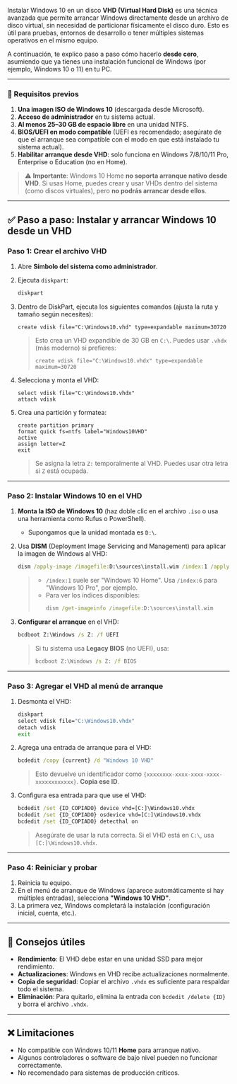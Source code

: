 ﻿Instalar Windows 10 en un disco **VHD (Virtual Hard Disk)** es una técnica avanzada que permite arrancar Windows directamente desde un archivo de disco virtual, sin necesidad de particionar físicamente el disco duro. Esto es útil para pruebas, entornos de desarrollo o tener múltiples sistemas operativos en el mismo equipo.

A continuación, te explico paso a paso cómo hacerlo **desde cero**, asumiendo que ya tienes una instalación funcional de Windows (por ejemplo, Windows 10 o 11) en tu PC.

---

### 📌 Requisitos previos

1. **Una imagen ISO de Windows 10** (descargada desde Microsoft).
2. **Acceso de administrador** en tu sistema actual.
3. **Al menos 25–30 GB de espacio libre** en una unidad NTFS.
4. **BIOS/UEFI en modo compatible** (UEFI es recomendado; asegúrate de que el arranque sea compatible con el modo en que está instalado tu sistema actual).
5. **Habilitar arranque desde VHD**: solo funciona en Windows 7/8/10/11 Pro, Enterprise o Education (no en Home).

> ⚠️ **Importante**: Windows 10 Home **no soporta arranque nativo desde VHD**. Si usas Home, puedes crear y usar VHDs dentro del sistema (como discos virtuales), pero **no podrás arrancar desde ellos**.

---

## ✅ Paso a paso: Instalar y arrancar Windows 10 desde un VHD

### **Paso 1: Crear el archivo VHD**

1. Abre **Símbolo del sistema como administrador**.
2. Ejecuta `diskpart`:
   ```cmd
   diskpart
   ```
3. Dentro de DiskPart, ejecuta los siguientes comandos (ajusta la ruta y tamaño según necesites):

   ```diskpart
   create vdisk file="C:\Windows10.vhd" type=expandable maximum=30720
   ```
   > Esto crea un VHD expandible de 30 GB en `C:\`. Puedes usar `.vhdx` (más moderno) si prefieres:
   > ```diskpart
   > create vdisk file="C:\Windows10.vhdx" type=expandable maximum=30720
   > ```

4. Selecciona y monta el VHD:
   ```diskpart
   select vdisk file="C:\Windows10.vhdx"
   attach vdisk
   ```

5. Crea una partición y formatea:
   ```diskpart
   create partition primary
   format quick fs=ntfs label="Windows10VHD"
   active
   assign letter=Z
   exit
   ```
   > Se asigna la letra `Z:` temporalmente al VHD. Puedes usar otra letra si `Z` está ocupada.

---

### **Paso 2: Instalar Windows 10 en el VHD**

1. **Monta la ISO de Windows 10** (haz doble clic en el archivo `.iso` o usa una herramienta como Rufus o PowerShell).
   - Supongamos que la unidad montada es `D:\`.

2. Usa **DISM** (Deployment Image Servicing and Management) para aplicar la imagen de Windows al VHD:

   ```cmd
   dism /apply-image /imagefile:D:\sources\install.wim /index:1 /applydir:Z:\
   ```
   > - `/index:1` suele ser "Windows 10 Home". Usa `/index:6` para "Windows 10 Pro", por ejemplo.  
   > - Para ver los índices disponibles:  
   >   ```cmd
   >   dism /get-imageinfo /imagefile:D:\sources\install.wim
   >   ```

3. **Configurar el arranque** en el VHD:

   ```cmd
   bcdboot Z:\Windows /s Z: /f UEFI
   ```
   > Si tu sistema usa **Legacy BIOS** (no UEFI), usa:
   > ```cmd
   > bcdboot Z:\Windows /s Z: /f BIOS
   > ```

---

### **Paso 3: Agregar el VHD al menú de arranque**

1. Desmonta el VHD:
   ```cmd
   diskpart
   select vdisk file="C:\Windows10.vhdx"
   detach vdisk
   exit
   ```

2. Agrega una entrada de arranque para el VHD:
   ```cmd
   bcdedit /copy {current} /d "Windows 10 VHD"
   ```
   > Esto devuelve un identificador como `{xxxxxxxx-xxxx-xxxx-xxxx-xxxxxxxxxxxx}`. **Copia ese ID**.

3. Configura esa entrada para que use el VHD:
   ```cmd
   bcdedit /set {ID_COPIADO} device vhd=[C:]\Windows10.vhdx
   bcdedit /set {ID_COPIADO} osdevice vhd=[C:]\Windows10.vhdx
   bcdedit /set {ID_COPIADO} detecthal on
   ```

   > Asegúrate de usar la ruta correcta. Si el VHD está en `C:\`, usa `[C:]\Windows10.vhdx`.

---

### **Paso 4: Reiniciar y probar**

1. Reinicia tu equipo.
2. En el menú de arranque de Windows (aparece automáticamente si hay múltiples entradas), selecciona **"Windows 10 VHD"**.
3. La primera vez, Windows completará la instalación (configuración inicial, cuenta, etc.).

---

## 🔧 Consejos útiles

- **Rendimiento**: El VHD debe estar en una unidad SSD para mejor rendimiento.
- **Actualizaciones**: Windows en VHD recibe actualizaciones normalmente.
- **Copia de seguridad**: Copiar el archivo `.vhdx` es suficiente para respaldar todo el sistema.
- **Eliminación**: Para quitarlo, elimina la entrada con `bcdedit /delete {ID}` y borra el archivo `.vhdx`.

---

## ❌ Limitaciones

- No compatible con Windows 10/11 **Home** para arranque nativo.
- Algunos controladores o software de bajo nivel pueden no funcionar correctamente.
- No recomendado para sistemas de producción críticos.


